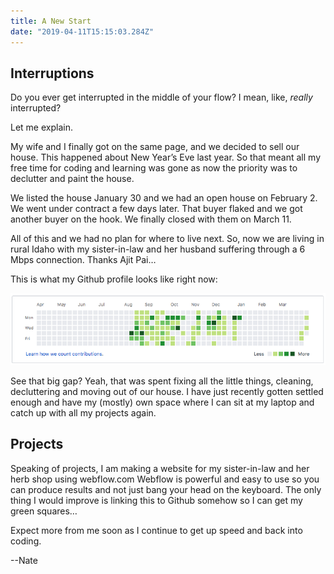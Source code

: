 ```yaml
---
title: A New Start
date: "2019-04-11T15:15:03.284Z"
---
```


## Interruptions

Do you ever get interrupted in the middle of your flow?  I mean, like, *really* interrupted?  

Let me explain.  

My wife and I finally got on the same page, and we decided to sell our house.  This happened about New Year’s Eve last year.  So that meant all my free time for coding and learning was gone as now the priority was to declutter and paint the house.

We listed the house January 30 and we had an open house on February 2.  We went under contract a few days later.  That buyer flaked and we got another buyer on the hook.  We finally closed with them on March 11.  

All of this and we had no plan for where to live next.  So, now we are living in rural Idaho with my sister-in-law and her husband suffering through a 6 Mbps connection.  Thanks Ajit Pai…

This is what my Github profile looks like right now:

![Github Profile](./github.png)

See that big gap?  Yeah, that was spent fixing all the little things, cleaning, decluttering and moving out of our house.  I have just recently gotten settled enough and have my (mostly) own space where I can sit at my laptop and catch up with all my projects again. 

## Projects

Speaking of projects, I am making a website for my sister-in-law and her herb shop using webflow.com  Webflow is powerful and easy to use so you can produce results and not just bang your head on the keyboard.  The only thing I would improve is linking this to Github somehow so I can get my green squares…

Expect more from me soon as I continue to get up speed and back into coding.

--Nate
